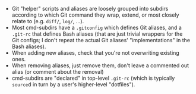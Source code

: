 - Git "helper" scripts and aliases are loosely grouped into subdirs according to which Git command they wrap, extend, or most closely relate to (e.g. `diff/`, `log/`, ...).
- Most cmd-subdirs have a `.gitconfig` which defines Git aliases, and a `.git-rc` that defines Bash aliases (that are just trivial wrappers for the Git configs; I don't repeat the actual Git aliases' "implementations" in the Bash aliases).
- When adding new aliases, check that you're not overwriting existing ones.
- When removing aliases, just remove them, don't leave a commented out  alias (or comment about the removal)
- cmd-subdirs are "declared" in top-level `.git-rc` (which is typically `source`d in turn by a user's higher-level "dotfiles").
